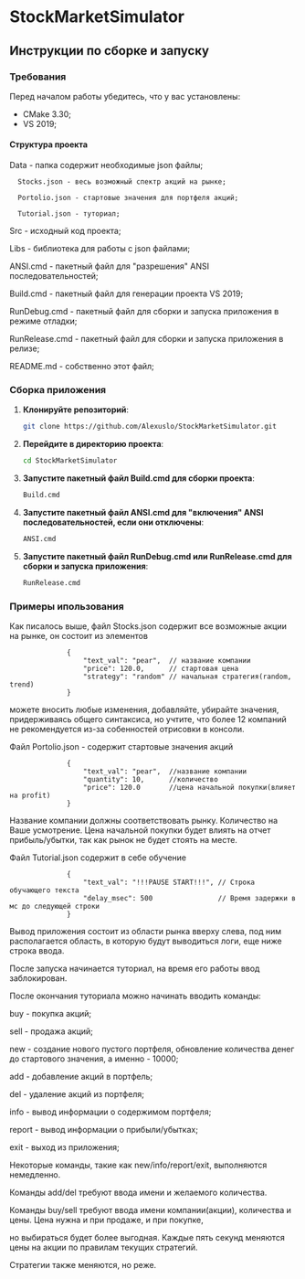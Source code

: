# StockMarketSimulator

## Инструкции по сборке и запуску

### Требования

Перед началом работы убедитесь, что у вас установлены:
- CMake 3.30; 
- VS 2019;

#### Структура проекта

Data - папка содержит необходимые json файлы;

      Stocks.json - весь возможный спектр акций на рынке;
      
      Portolio.json - стартовые значения для портфеля акций;
      
      Tutorial.json - туториал;
      
Src - исходный код проекта;

Libs - библиотека для работы с json файлами;

ANSI.cmd - пакетный файл для "разрешения" ANSI последовательностей;

Build.cmd - пакетный файл для генерации проекта VS 2019;

RunDebug.cmd - пакетный файл для сборки и запуска приложения в режиме отладки;

RunRelease.cmd - пакетный файл для сборки и запуска приложения в релизе;

README.md - собственно этот файл;

### Сборка приложения

1. **Клонируйте репозиторий**:

   ```bash
   git clone https://github.com/Alexuslo/StockMarketSimulator.git

2. **Перейдите в директорию проекта**:

   ```bash
   cd StockMarketSimulator

3. **Запустите пакетный файл **Build.cmd** для сборки проекта**:

   ```bash
   Build.cmd

4. **Запустите пакетный файл **ANSI.cmd** для "включения" ANSI последовательностей, если они отключены**:

   ```bash
   ANSI.cmd

4. **Запустите пакетный файл **RunDebug.cmd** или **RunRelease.cmd** для сборки и запуска приложения**:

   ```bash
   RunRelease.cmd
### Примеры ипользования

Как писалось выше, файл Stocks.json содержит все возможные акции на рынке, он состоит из элементов 
                  
                  {
                      "text_val": "pear",  // название компании
                      "price": 120.0,      // стартовая цена
                      "strategy": "random" // начальная стратегия(random, trend)
                  }
                  
можете вносить любые изменения, добавляйте, убирайте значения, придерживаясь общего синтаксиса, но учтите, 
что более 12 компаний не рекомендуется из-за собенностей отрисовки в консоли.

Файл Portolio.json - содержит стартовые значения акций
                  
                  {
                      "text_val": "pear",  //название компании
                      "quantity": 10,      //количество
                      "price": 120.0       //цена начальной покупки(влияет на profit)
                  }
                  
Название компании должны соответствовать рынку. Количество на Ваше усмотрение. Цена начальной покупки будет влиять 
на отчет прибыль/убытки, так как рынок не будет стоять на месте.

Файл Tutorial.json содержит в себе обучение
                  
                  {
                      "text_val": "!!!PAUSE START!!!", // Строка обучающего текста
                      "delay_msec": 500                // Время задержки в мс до следующей строки
                  }

Вывод приложения состоит из области рынка вверху слева, под ним располагается область, в которую будут
выводиться логи, еще ниже строка ввода.

После запуска начинается туториал, на время его работы ввод заблокирован.

После окончания туториала можно начинать вводить команды:

buy - покупка акций;

sell - продажа акций;

new - создание нового пустого портфеля, обновление количества денег до стартового значения, а именно - 10000;

add - добавление акций в портфель;

del - удаление акций из портфеля;

info - вывод информации о содержимом портфеля;

report - вывод информации о прибыли/убытках;

exit - выход из приложения;

Некоторые команды, такие как new/info/report/exit, выполняются немедленно.

Команды add/del требуют ввода имени и желаемого количества.

Команды buy/sell требуют ввода имени компании(акции), количества и цены. Цена нужна и при продаже, и при покупке, 

но выбираться будет более выгодная. Каждые пять секунд меняются цены на акции по правилам текущих стратегий.

Стратегии также меняются, но реже.




